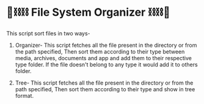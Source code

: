 # 🌲⛓⛓ File System Organizer ⛓⛓🌲

This script sort files in two ways-
1. Organizer-
This script fetches all the file present in the directory or from the path specified,
Then sort them according to their type between media, archives, documents and app and add them to their respective type folder.
If the file doesn't belong to any type it would add it to others folder.

2. Tree-
This script fetches all the file present in the directory or from the path specified,
Then sort them according to their type and show in tree format.